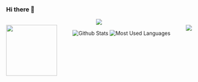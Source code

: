 ### Hi there 👋

<!--
**CkeWMX/CkeWMX** is a ✨ _special_ ✨ repository because its `README.md` (this file) appears on your GitHub profile.

Here are some ideas to get you started:

- 🔭 I’m currently working on ...
- 🌱 I’m currently learning ...
- 👯 I’m looking to collaborate on ...
- 🤔 I’m looking for help with ...
- 💬 Ask me about ...
- 📫 How to reach me: ...
- 😄 Pronouns: ...
- ⚡ Fun fact: ...
-->

<div align="center">
  <img src="https://metrics.lecoq.io/CkeWMX?template=classic"
</div>
  
<div align="center">
  <div style="display:inline-block;Float:left;">
    <img height="138px" src="https://github-readme-stats.vercel.app/api?username=CkeWMX&show_icons=true&theme=dark&count_private=true">
  </div>  
  <div style="display:inline-block;Float:right;">
    <img src="https://github-readme-stats.vercel.app/api/top-langs/?username=CkeWMX&theme=dark&layout=compact">  
  </div> 
</div>

![Github Stats](https://github-readme-stats.vercel.app/api?username=CkeWMX&show_icons=true&theme=dark&count_private=true)
![Most Used Languages](https://github-readme-stats.vercel.app/api/top-langs/?username=CkeWMX&theme=dark&layout=compact)


